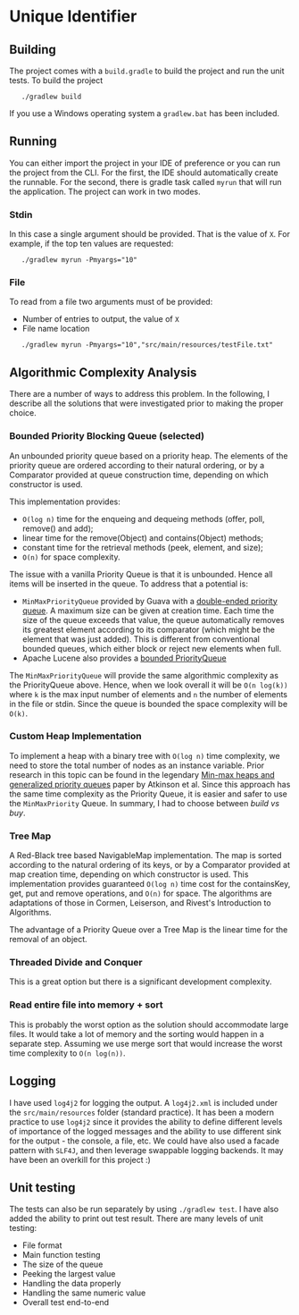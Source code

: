 # Unique Identifier

## Building 

The project comes with a `build.gradle` to build the project and run the unit tests. To build the project 

```
   ./gradlew build
```
If you use a Windows operating system a `gradlew.bat` has been included. 

## Running

You can either import the  project in your IDE of preference or you can run the project from the CLI. For the first, the IDE should automatically create the runnable. For the second, there is gradle task called `myrun` that will run the application. The project can work in two modes.

### Stdin

In this case a single argument should be provided. That is the value of `X`. For example, if the top ten values are requested:

```
   ./gradlew myrun -Pmyargs="10" 
```

### File

To read from a file two arguments must of be provided:

* Number of entries to output, the value of `X`
* File name location



```
   ./gradlew myrun -Pmyargs="10","src/main/resources/testFile.txt"
```


## Algorithmic Complexity Analysis

There are a number of ways to address this problem. In the following, I describe all the solutions that were investigated prior to making the proper choice. 

### Bounded Priority Blocking Queue (selected)

An unbounded priority queue based on a priority heap. The elements of the priority queue are ordered according to their natural ordering, or by a Comparator provided at queue construction time, depending on which constructor is used.

This implementation provides:

* `O(log n)` time for the enqueing and dequeing methods (offer, poll, remove() and add); 
* linear time for the remove(Object) and contains(Object) methods; 
* constant time for the retrieval methods (peek, element, and size);
* `O(n)` for space complexity.


The issue with a vanilla Priority Queue is that it is unbounded. Hence all items will be inserted in the queue. To address that a potential is:

* `MinMaxPriorityQueue` provided by Guava with a [double-ended priority queue](https://google.github.io/guava/releases/22.0/api/docs/com/google/common/collect/MinMaxPriorityQueue.html). A maximum size can be given at creation time. Each time the size of the queue exceeds that value, the queue automatically removes its greatest element according to its comparator (which might be the element that was just added). This is different from conventional bounded queues, which either block or reject new elements when full.
* Apache Lucene also provides a [bounded PriorityQueue](https://lucene.apache.org/core/4_0_0/core/org/apache/lucene/util/PriorityQueue.html)

The `MinMaxPriorityQueue` will provide the same algorithmic complexity as the PriorityQueue above. Hence, when we look overall it will be `O(n log(k))` where `k` is the max input number of elements and `n` the number of elements in the file or stdin. Since the queue is bounded the space complexity will be `O(k)`. 


### Custom Heap Implementation

To implement a heap with a binary tree with `O(log n)` time complexity, we need to store the total number of nodes as an instance variable. Prior research in this topic can be found in the legendary [Min-max heaps and generalized priority queues](https://dl.acm.org/citation.cfm?id=6621) paper by Atkinson et al.
Since this approach has the same time complexity as the Priority Queue, it is easier and safer to use the `MinMaxPriority` Queue. In summary, I had to choose between *build vs buy*. 

### Tree Map

A Red-Black tree based NavigableMap implementation. The map is sorted according to the natural ordering of its keys, or by a Comparator provided at map creation time, depending on which constructor is used. 
This implementation provides guaranteed `O(log n)` time cost for the containsKey, get, put and remove operations, and `O(n)` for space.  The algorithms are adaptations of those in Cormen, Leiserson, and Rivest's Introduction to Algorithms.

The advantage of a Priority Queue over a Tree Map is the linear time for the removal of an object.

### Threaded Divide and Conquer

This is a great option but there is a significant development complexity.

### Read entire file into memory + sort

This is probably the worst option as the solution should accommodate large files. It would take a lot of memory and the sorting would happen in a separate step. Assuming we use merge sort that would increase the worst time complexity to `O(n log(n))`.

## Logging

I have used `log4j2` for logging the output. A `log4j2.xml` is included under the `src/main/resources` folder (standard practice). It has been a modern practice to use `log4j2` since it provides the ability to define different levels of importance of the logged messages and the ability to use different sink for the output - the console, a file, etc. We could have also used a facade pattern with `SLF4J`, and then leverage swappable logging backends. It may have been an overkill for this project :)

## Unit testing

The tests can also be run separately by using `./gradlew test`. I have also added the ability to print out test result. There are many levels of unit testing:

* File format
* Main function testing 
* The size of the queue 
* Peeking the largest value
* Handling the data properly
* Handling the same numeric value 
* Overall test end-to-end



